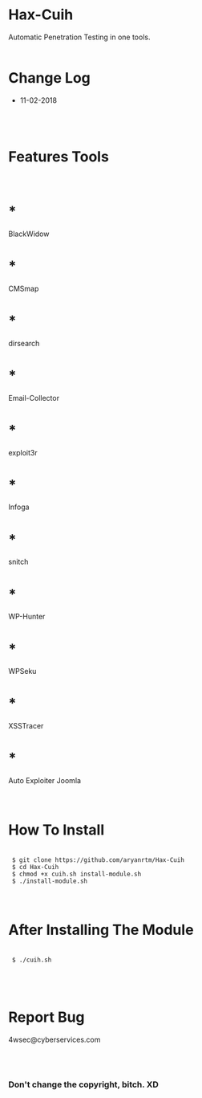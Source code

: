 # Hax-Cuih
Automatic Penetration Testing in one tools.
<br>
<br>
# Change Log
* 11-02-2018
<br>
<br>
<h1>Features Tools</h1>
<br>
<h1>*</h1> BlackWidow<br>
<h1>*</h1> CMSmap<br>
<h1>*</h1> dirsearch<br>
<h1>*</h1> Email-Collector<br>
<h1>*</h1> exploit3r<br>
<h1>*</h1> Infoga<br>
<h1>*</h1> snitch<br>
<h1>*</h1> WP-Hunter<br>
<h1>*</h1> WPSeku<br>
<h1>*</h1> XSSTracer<br>
<h1>*</h1> Auto Exploiter Joomla<br>
<br>
<br>
<h1>How To Install</h1>
<br>
<code> $ git clone https://github.com/aryanrtm/Hax-Cuih </code><br>
<code> $ cd Hax-Cuih </code><br>
<code> $ chmod +x cuih.sh install-module.sh </code><br>
<code> $ ./install-module.sh </code><br>
<br>
<br>
<h1>After Installing The Module</h1>
<br>
<code> $ ./cuih.sh </code><br>
<br>
<br>
<br>
<h1>Report Bug</h1>
<p>4wsec@cyberservices.com</p>
<br>
<br>
<h3>Don't change the copyright, bitch. XD</h3>
